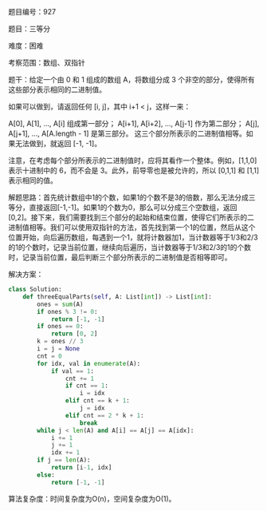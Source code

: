 题目编号：927

题目：三等分

难度：困难

考察范围：数组、双指针

题干：给定一个由 0 和 1 组成的数组 A，将数组分成 3 个非空的部分，使得所有这些部分表示相同的二进制值。

如果可以做到，请返回任何 [i, j]，其中 i+1 < j，这样一来：

A[0], A[1], ..., A[i] 组成第一部分；
A[i+1], A[i+2], ..., A[j-1] 作为第二部分；
A[j], A[j+1], ..., A[A.length - 1] 是第三部分。
这三个部分所表示的二进制值相等。如果无法做到，就返回 [-1, -1]。

注意，在考虑每个部分所表示的二进制值时，应将其看作一个整体。例如，[1,1,0] 表示十进制中的 6，而不会是 3。此外，前导零也是被允许的，所以 [0,1,1] 和 [1,1] 表示相同的值。

解题思路：首先统计数组中1的个数，如果1的个数不是3的倍数，那么无法分成三等分，直接返回[-1,-1]。如果1的个数为0，那么可以分成三个空数组，返回[0,2]。接下来，我们需要找到三个部分的起始和结束位置，使得它们所表示的二进制值相等。我们可以使用双指针的方法，首先找到第一个1的位置，然后从这个位置开始，向后遍历数组，每遇到一个1，就将计数器加1，当计数器等于1/3和2/3的1的个数时，记录当前位置，继续向后遍历，当计数器等于1/3和2/3的1的个数时，记录当前位置，最后判断三个部分所表示的二进制值是否相等即可。

解决方案：

```python
class Solution:
    def threeEqualParts(self, A: List[int]) -> List[int]:
        ones = sum(A)
        if ones % 3 != 0:
            return [-1, -1]
        if ones == 0:
            return [0, 2]
        k = ones // 3
        i = j = None
        cnt = 0
        for idx, val in enumerate(A):
            if val == 1:
                cnt += 1
                if cnt == 1:
                    i = idx
                elif cnt == k + 1:
                    j = idx
                elif cnt == 2 * k + 1:
                    break
        while j < len(A) and A[i] == A[j] == A[idx]:
            i += 1
            j += 1
            idx += 1
        if j == len(A):
            return [i-1, idx]
        else:
            return [-1, -1]
```

算法复杂度：时间复杂度为O(n)，空间复杂度为O(1)。